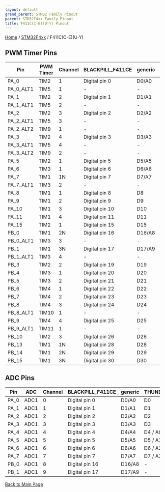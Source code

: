 ```yaml
---
layout: default
grand_parent: STM32 Family Pinout
parent: STM32F4xx Family Pinout
title: F411C(C-E)(U-Y) Pinout
---
```


[Home](../../index.md) / [STM32F4xx](../index.md) / F411C(C-E)(U-Y)

## PWM Timer Pins

| Pin | PWM Timer | Channel | BLACKPILL_F411CE | generic | THUNDERPACK_F411 |
| --- | --- | --- | --- | --- | --- |
| PA_0 | TIM2 | 1 | Digital pin 0 | D0/A0 | D0 |
| PA_0_ALT1 | TIM5 | 1 | - | - | - |
| PA_1 | TIM2 | 2 | Digital pin 1 | D1/A1 | D1 |
| PA_1_ALT1 | TIM5 | 2 | - | - | - |
| PA_2 | TIM2 | 3 | Digital pin 2 | D2/A2 | D2 |
| PA_2_ALT1 | TIM5 | 3 | - | - | - |
| PA_2_ALT2 | TIM9 | 1 | - | - | - |
| PA_3 | TIM2 | 4 | Digital pin 3 | D3/A3 | D3 |
| PA_3_ALT1 | TIM5 | 4 | - | - | - |
| PA_3_ALT2 | TIM9 | 2 | - | - | - |
| PA_5 | TIM2 | 1 | Digital pin 5 | D5/A5 | D5 / A1 |
| PA_6 | TIM3 | 1 | Digital pin 6 | D6/A6 | D6 / A2 |
| PA_7 | TIM1 | 1N | Digital pin 7 | D7/A7 | D7 / A3 |
| PA_7_ALT1 | TIM3 | 2 | - | - | - |
| PA_8 | TIM1 | 1 | Digital pin 8 | D8 | D8 |
| PA_9 | TIM1 | 2 | Digital pin 9 | D9 | D9 |
| PA_10 | TIM1 | 3 | Digital pin 10 | D10 | D10 |
| PA_11 | TIM1 | 4 | Digital pin 11 | D11 | D17 - USB_D- |
| PA_15 | TIM2 | 1 | Digital pin 15 | D15 | - |
| PB_0 | TIM1 | 2N | Digital pin 16 | D16/A8 | - |
| PB_0_ALT1 | TIM3 | 3 | - | - | - |
| PB_1 | TIM1 | 3N | Digital pin 17 | D17/A9 | - |
| PB_1_ALT1 | TIM3 | 4 | - | - | - |
| PB_3 | TIM2 | 2 | Digital pin 19 | D19 | - |
| PB_4 | TIM3 | 1 | Digital pin 20 | D20 | D14 - User button |
| PB_5 | TIM3 | 2 | Digital pin 21 | D21 | - |
| PB_6 | TIM4 | 1 | Digital pin 22 | D22 | D11 |
| PB_7 | TIM4 | 2 | Digital pin 23 | D23 | D12 |
| PB_8 | TIM4 | 3 | Digital pin 24 | D24 | D13 |
| PB_8_ALT1 | TIM10 | 1 | - | - | - |
| PB_9 | TIM4 | 4 | Digital pin 25 | D25 | - |
| PB_9_ALT1 | TIM11 | 1 | - | - | - |
| PB_10 | TIM2 | 3 | Digital pin 26 | D26 | - |
| PB_13 | TIM1 | 1N | Digital pin 28 | D28 | - |
| PB_14 | TIM1 | 2N | Digital pin 29 | D29 | - |
| PB_15 | TIM1 | 3N | Digital pin 30 | D30 | - |


## ADC Pins

| Pin | ADC | Channel | BLACKPILL_F411CE | generic | THUNDERPACK_F411 |
| --- | --- | --- | --- | --- | --- |
| PA_0 | ADC1 | 0 | Digital pin 0 | D0/A0 | D0 |
| PA_1 | ADC1 | 1 | Digital pin 1 | D1/A1 | D1 |
| PA_2 | ADC1 | 2 | Digital pin 2 | D2/A2 | D2 |
| PA_3 | ADC1 | 3 | Digital pin 3 | D3/A3 | D3 |
| PA_4 | ADC1 | 4 | Digital pin 4 | D4/A4 | D4 / A0 |
| PA_5 | ADC1 | 5 | Digital pin 5 | D5/A5 | D5 / A1 |
| PA_6 | ADC1 | 6 | Digital pin 6 | D6/A6 | D6 / A2 |
| PA_7 | ADC1 | 7 | Digital pin 7 | D7/A7 | D7 / A3 |
| PB_0 | ADC1 | 8 | Digital pin 16 | D16/A8 | - |
| PB_1 | ADC1 | 9 | Digital pin 17 | D17/A9 | - |


[Back to Main Page](../../index.md)